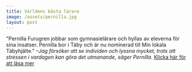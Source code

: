 ```yaml
---
title: Världens bästa lärare
image: /assets/pernilla.jpg
layout: post
---
```

"Pernilla Furugren jobbar som gymnasielärare och hyllas av eleverna för sina insatser. Pernilla bor i Täby och är nu nominerad till Min lokala Täbyhjälte."
<i> –Jag försöker att se individen och lyssna mycket, trots att stressen i vardagen kan göra det utmanande, säger Pernilla.</i>
[Klicka här för att läsa mer](https://mitti.se/nyheter/hjaltar/pernilla-taby/?omrade=taby)
